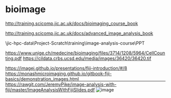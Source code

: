 # bioimage

http://training.scicomp.jic.ac.uk/docs/bioimaging_course_book

http://training.scicomp.jic.ac.uk/docs/advanced_image_analysis_book

\\jic-hpc-data\Project-Scratch\training\image-analysis-course\PPT 

https://www.unige.ch/medecine/bioimaging/files/3714/1208/5964/CellCounting.pdf
https://cildata.crbs.ucsd.edu/media/images/36420/36420.tif  

https://imagej.github.io/presentations/fiji-introduction/#/8
https://monashmicroimaging.github.io/gitbook-fiji-basics/demonstration_images.html                                                                      
https://rawgit.com/JeremyPike/image-analysis-with-fiji/master/ImageAnalysisWithFijiSlides.pdf
![image](https://user-images.githubusercontent.com/49907563/228780903-65d978ec-b875-41c5-8575-4d96e6d813f5.png)

